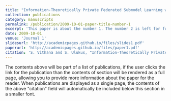 ```yaml
---
title: "Information-Theoretically Private Federated Submodel Learning with Storage Constrained Databases"
collection: publications
category: manuscripts
permalink: /publication/2009-10-01-paper-title-number-1
excerpt: 'This paper is about the number 1. The number 2 is left for future work.'
date: 2009-10-01
venue: 'Journal 1'
slidesurl: 'http://academicpages.github.io/files/slides1.pdf'
paperurl: 'http://academicpages.github.io/files/paper1.pdf'
citation: 'S. Vithana and S. Ulukus, "Information-Theoretically Private Federated Submodel Learning With Storage Constrained Databases," in IEEE Transactions on Information Theory, vol. 70, no. 8, pp. 6041-6059, Aug. 2024'
---
```


The contents above will be part of a list of publications, if the user clicks the link for the publication than the contents of section will be rendered as a full page, allowing you to provide more information about the paper for the reader. When publications are displayed as a single page, the contents of the above "citation" field will automatically be included below this section in a smaller font.
